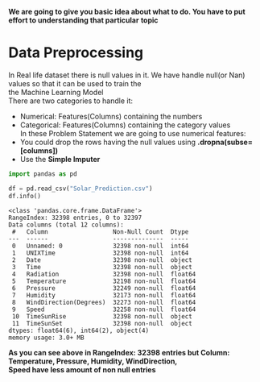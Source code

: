 **We are going to give you basic idea about what to do. You have to put effort to understanding that particular**
**topic**

# Data Preprocessing

In Real life dataset there is null values in it. We have handle null(or Nan) values so that it can be used to train the   
the Machine Learning Model  
There are two categories to handle it:  
 - Numerical: Features(Columns) containing the numbers
 - Categorical: Features(Columns) containing the category values  
In these Problem Statement we are going to use numerical features:
 - You could drop the rows having the null values using **<dataframe>.dropna(subse=[columns])**
 - Use the **Simple Imputer** 


```python
import pandas as pd

df = pd.read_csv("Solar_Prediction.csv")
df.info()
```

    <class 'pandas.core.frame.DataFrame'>
    RangeIndex: 32398 entries, 0 to 32397
    Data columns (total 12 columns):
     #   Column                  Non-Null Count  Dtype  
    ---  ------                  --------------  -----  
     0   Unnamed: 0              32398 non-null  int64  
     1   UNIXTime                32398 non-null  int64  
     2   Date                    32398 non-null  object 
     3   Time                    32398 non-null  object 
     4   Radiation               32398 non-null  float64
     5   Temperature             32198 non-null  float64
     6   Pressure                32249 non-null  float64
     7   Humidity                32173 non-null  float64
     8   WindDirection(Degrees)  32273 non-null  float64
     9   Speed                   32258 non-null  float64
     10  TimeSunRise             32398 non-null  object 
     11  TimeSunSet              32398 non-null  object 
    dtypes: float64(6), int64(2), object(4)
    memory usage: 3.0+ MB


**As you can see above in RangeIndex: 32398 entries but Column: Temperature, Pressure, Humidity, WindDirection,**  
**Speed have less amount of non null entries**
